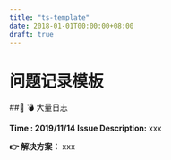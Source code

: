 ```yaml
---
title: "ts-template"
date: 2018-01-01T00:00:00+08:00
draft: true
---
```

# 问题记录模板

## 💣 大量日志 

**Time : 2019/11/14**
**Issue Description:**
xxx



**👉 解决方案：**
xxx
